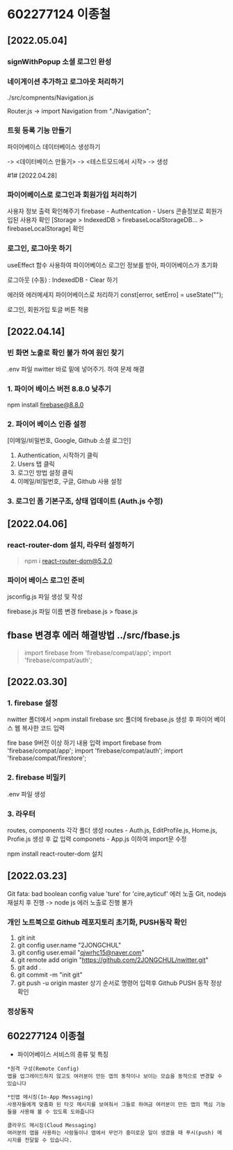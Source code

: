 # 602277124 이종철
## [2022.05.04]
### signWithPopup 소셜 로그인 완성

### 네이게이션 추가하고 로그아웃 처리하기
./src/compnents/Navigation.js

Router.js -> import Navigation from "./Navigation";

### 트윗 등록 기능 만들기
파이어베이스 데이터베이스 생성하기

<firebase Database> -> <데이터베이스 만들기> -> <테스트모드에서 시작> -> <asia-northeast1> 생성

#1# [2022.04.28]
### 파이어베이스로 로그인과 회원가입 처리하기
사용자 정보 출력 확인해주기
firebase - Authentcation - Users 콘솔정보로 회원가입된 사용자 확인
[Storage > IndexedDB > firebaseLocalStorageDB... > firebaseLocalStorage] 확인

### 로그인, 로그아웃 하기
useEffect 함수 사용하여 파이어베이스 로그인 정보를 받아, 파이어베이스가 초기화 

로그아웃 (수동) : IndexedDB - Clear 하기

에러와 에러메세지 파이어베이스로 처리하기
const[error, setErro] = useState("");

로그인,  회원가입 토글 버튼 적용

## [2022.04.14]
### 빈 화면 노출로 확인 불가 하여 원인 찾기
.env 파일 nwitter 바로 밑에 넣어주기. 하여 문제 해결

### 1. 파이어 베이스 버전 8.8.0 낮추기
npm install firebase@8.8.0

### 2. 파이어 베이스 인증 설정
[이메일/비밀번호, Google, Github 소셜 로그인]
1. Authentication, 시작하기 클릭
2. Users 탭 클릭
3. 로그인 방법 설정  클릭
4. 이메일/비밀번호, 구글, Github 사용 설정

### 3. 로그인 폼 기본구조, 상태 업데이트 (Auth.js 수정)


## [2022.04.06]
### react-router-dom 설치, 라우터 설정하기
 >npm i react-router-dom@5.2.0
> 
### 파이어 베이스 로그인 준비
jsconfig.js 파일 생성 및 작성

firebase.js 파일 이름 변경
firebase.js > fbase.js

## fbase 변경후 에러 해결방법 ../src/fbase.js
>import firebase from 'firebase/compat/app';
>import 'firebase/compat/auth';


## [2022.03.30]

### 1. firebase 설정
nwitter 폴더에서 >npm install firebase
src 폴더에 firebase.js 생성 후 파이어 베이스 웹 복사한 코드 입력

fire base 9버전 이상 하기 내용 입력
import firebase from 'firebase/compat/app';
import 'firebase/compat/auth';
import 'firebase/compat/firestore';

### 2. firebase 비밀키 
.env 파일 생성 

### 3. 라우터
routes, components 각각 폴더 생성
routes - Auth.js, EditProfile.js, Home.js, Profie.js 생성 후 값 입력
componets - App.js 이하여 import문 수정

npm install react-router-dom 설치


## [2022.03.23]

Git fata: bad boolean config value 'ture' for 'cire,ayticuf' 에러 노출
Git, nodejs 재설치 후 진행 -> node js 에러 노출로 진행 불가

### 개인 노트북으로 Github 레포지토리 초기화, PUSH동작 확인
  1. git init
  2. git config user.name "2JONGCHUL"
  3. git config user.email "qjwrhc15@naver.com"
  4. git remote add origin "https://github.com/2JONGCHUL/nwitter.git"
  5. git add .
  6. git commit -m "init git"
  7. git push -u origin master
 상기 순서로 명령어 입력후 Github PUSH 동작 정상 확인

### 정상동작
## 602277124 이종철

+ 파이어베이스 서비스의 종류 및 특징

```
*원격 구성(Remote Config)
앱을 업그레이드하지 않고도 여러분이 만든 앱의 동작이나 보이는 모습을 동적으로 변경할 수 있습니다

*인앱 메시징(In-App Messaging)
사용자들에게 맞춤화 된 타깃 메시지를 보여줘서 그들로 하여금 여러분이 만든 앱의 핵심 기능들을 사용해 볼 수 있도록 도와줍니다

클라우드 메시징(Cloud Messaging)
여러분의 앱을 사용하는 사람들이나 앱에서 무언가 흥미로운 일이 생겼을 때 푸시(push) 메시지를 전달할 수 있습니다. 
```
